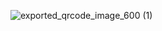 ![exported_qrcode_image_600 (1)](https://github.com/dianatibre/dianatibre.github.io/assets/64155189/63591d14-205b-4b38-a12b-2768486be18a)
